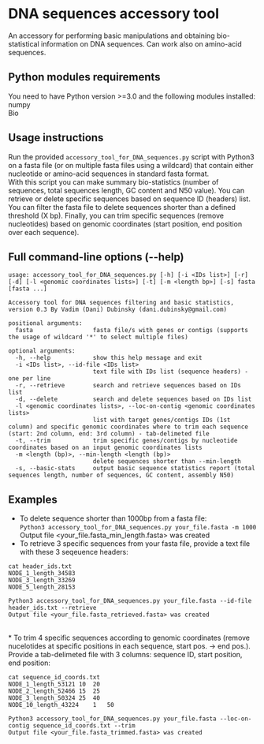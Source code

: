# DNA sequences accessory tool
An accessory for performing basic manipulations and obtaining bio-statistical information on DNA sequences. Can work also on amino-acid sequences.

## Python modules requirements
You need to have Python version >=3.0 and the following modules installed:
<br/>numpy
<br/>Bio

## Usage instructions
Run the provided `accessory_tool_for_DNA_sequences.py` script with Python3 on a fasta file (or on multiple fasta files using a wildcard) that contain either nucleotide or amino-acid sequences in standard fasta format.<br/> 
With this script you can make summary bio-statistics (number of sequences, total sequences length, GC content and N50 value). You can retrieve or delete specific sequences based on sequence ID (headers) list. You can filter the fasta file to delete sequences shorter than a defined threshold (X bp). Finally, you can trim specific sequences (remove nucleotides) based on genomic coordinates (start position, end position over each sequence).

## Full command-line options (--help)
```
usage: accessory_tool_for_DNA_sequences.py [-h] [-i <IDs list>] [-r] [-d] [-l <genomic coordinates lists>] [-t] [-m <length bp>] [-s] fasta [fasta ...]

Accessory tool for DNA sequences filtering and basic statistics, version 0.3 By Vadim (Dani) Dubinsky (dani.dubinsky@gmail.com)

positional arguments:
  fasta                 fasta file/s with genes or contigs (supports the usage of wildcard '*' to select multiple files)

optional arguments:
  -h, --help            show this help message and exit
  -i <IDs list>, --id-file <IDs list>
                        text file with IDs list (sequence headers) - one per line
  -r, --retrieve        search and retrieve sequences based on IDs list
  -d, --delete          search and delete sequences based on IDs list
  -l <genomic coordinates lists>, --loc-on-contig <genomic coordinates lists>
                        list with target genes/contigs IDs (1st column) and specific genomic coordinates where to trim each sequence (start: 2nd column, end: 3rd column) - tab-delimeted file
  -t, --trim            trim specific genes/contigs by nucleotide coordinates based on an input genomic coordinates lists
  -m <length (bp)>, --min-length <length (bp)>
                        delete sequences shorter than --min-length
  -s, --basic-stats     output basic sequence statistics report (total sequences length, number of sequences, GC content, assembly N50)
```

## Examples
* To delete sequence shorter than 1000bp from a fasta file:<br/>
`Python3 accessory_tool_for_DNA_sequences.py your_file.fasta -m 1000`<br/>
Output file <your_file.fasta_min_length.fasta> was created<br/>
* To retrieve 3 specific sequences from your fasta file, provide a text file with these 3 seqeuence headers:<br/>
```
cat header_ids.txt
NODE_1_length_34583
NODE_3_length_33269
NODE_5_length_28153

Python3 accessory_tool_for_DNA_sequences.py your_file.fasta --id-file header_ids.txt --retrieve
Output file <your_file.fasta_retrieved.fasta> was created
```

<br/>
* To trim 4 specific sequences according to genomic coordinates (remove nucelotides at specific positions in each sequence, start pos. -> end pos.). Provide a tab-delimeted file with 3 columns: sequence ID, start position, end position:

```
cat sequence_id_coords.txt
NODE_1_length_53121	10	20
NODE_2_length_52466	15	25
NODE_3_length_50324	25	40
NODE_10_length_43224	1	50

Python3 accessory_tool_for_DNA_sequences.py your_file.fasta --loc-on-contig sequence_id_coords.txt --trim
Output file <your_file.fasta_trimmed.fasta> was created
```
